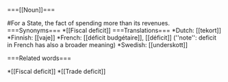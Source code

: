 ===[[Noun]]===

#For a State, the fact of spending more than its revenues.
===Synonyms===
*[[Fiscal deficit]]
===Translations===
*Dutch: [[tekort]]
*Finnish: [[vaje]]
*French: [[déficit budgétaire]], [[déficit]] (''note'': deficit in French has also a broader meaning)
*Swedish: [[underskott]]

===Related words===

*[[Fiscal deficit]]
*[[Trade deficit]]